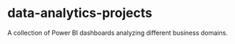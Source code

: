 # data-analytics-projects
A collection of Power BI dashboards analyzing different business domains.
